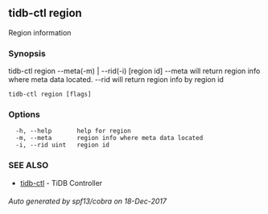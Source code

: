 ## tidb-ctl region

Region information

### Synopsis


tidb-ctl region --meta(-m) | --rid(-i) [region id]
	--meta will return region info where meta data located.
	--rid will return region info by region id

```
tidb-ctl region [flags]
```

### Options

```
  -h, --help       help for region
  -m, --meta       region info where meta data located
  -i, --rid uint   region id
```

### SEE ALSO
* [tidb-ctl](tidb-ctl.md)	 - TiDB Controller

###### Auto generated by spf13/cobra on 18-Dec-2017
